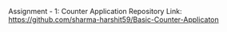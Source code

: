 Assignment - 1: Counter Application
Repository Link: https://github.com/sharma-harshit59/Basic-Counter-Applicaton